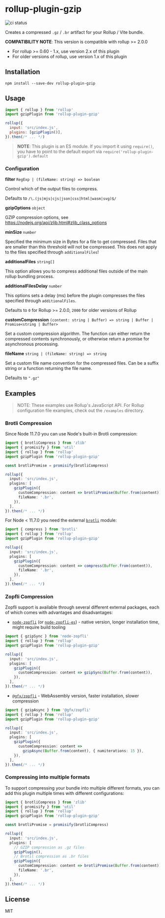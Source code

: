# rollup-plugin-gzip

![ci status](https://github.com/kryops/rollup-plugin-gzip/workflows/CI/badge.svg)

Creates a compressed `.gz` / `.br` artifact for your Rollup / Vite bundle.

**COMPATIBILITY NOTE**: This version is compatible with rollup >= 2.0.0

- For rollup >= 0.60 - 1.x, use version 2.x of this plugin
- For older versions of rollup, use version 1.x of this plugin

## Installation

```
npm install --save-dev rollup-plugin-gzip
```

## Usage

```js
import { rollup } from 'rollup'
import gzipPlugin from 'rollup-plugin-gzip'

rollup({
  input: 'src/index.js',
  plugins: [gzipPlugin()],
}).then(/* ... */)
```

> **NOTE**: This plugin is an ES module. If you import it using `require()`, you have to point to the default export via `require('rollup-plugin-gzip').default`

### Configuration

**filter** `RegExp | (fileName: string) => boolean`

Control which of the output files to compress.

Defaults to `/\.(js|mjs|cjs|json|css|html|wasm|svg)$/`

**gzipOptions** `object`

GZIP compression options, see https://nodejs.org/api/zlib.html#zlib_class_options

**minSize** `number`

Specified the minimum size in Bytes for a file to get compressed. Files that are smaller than this threshold will not be compressed. This does not apply to the files specified through `additionalFiles`!

**additionalFiles** `string[]`

This option allows you to compress additional files outside of the main rollup bundling process.

**additionalFilesDelay** `number`

This options sets a delay (ms) before the plugin compresses the files specified through `additionalFiles`.

Defaults to `0` for Rollup >= 2.0.0, `2000` for older versions of Rollup

**customCompression** `(content: string | Buffer) => string | Buffer | Promise<string | Buffer>`

Set a custom compression algorithm. The function can either return the compressed contents synchronously, or otherwise return a promise for asynchronous processing.

**fileName** `string | (fileName: string) => string`

Set a custom file name convention for the compressed files. Can be a suffix string or a function returning the file name.

Defaults to `".gz"`

## Examples

> NOTE: These examples use Rollup's JavaScript API. For Rollup configuration file examples, check out the `/examples` directory.

### Brotli Compression

Since Node 11.7.0 you can use Node's built-in Brotli compression:

```ts
import { brotliCompress } from 'zlib'
import { promisify } from 'util'
import { rollup } from 'rollup'
import gzipPlugin from 'rollup-plugin-gzip'

const brotliPromise = promisify(brotliCompress)

rollup({
  input: 'src/index.js',
  plugins: [
    gzipPlugin({
      customCompression: content => brotliPromise(Buffer.from(content)),
      fileName: '.br',
    }),
  ],
}).then(/* ... */)
```

For Node < 11.7.0 you need the external [`brotli`](https://www.npmjs.com/package/brotli) module:

```ts
import { compress } from 'brotli'
import { rollup } from 'rollup'
import gzipPlugin from 'rollup-plugin-gzip'

rollup({
  input: 'src/index.js',
  plugins: [
    gzipPlugin({
      customCompression: content => compress(Buffer.from(content)),
      fileName: '.br',
    }),
  ],
}).then(/* ... */)
```

### Zopfli Compression

Zopfli support is available through several different external packages, each of which comes with advantages and disadvantages:

- [`node-zopfli`](https://www.npmjs.com/package/node-zopfli) (or [`node-zopfli-es`](https://www.npmjs.com/package/node-zopfli-es)) - native version, longer installation time, might require build tooling

```ts
import { gzipSync } from 'node-zopfli'
import { rollup } from 'rollup'
import gzipPlugin from 'rollup-plugin-gzip'

rollup({
  input: 'src/index.js',
  plugins: [
    gzipPlugin({
      customCompression: content => gzipSync(Buffer.from(content)),
    }),
  ],
}).then(/* ... */)
```

- [`@gfx/zopfli`](https://www.npmjs.com/package/@gfx/zopfli) - WebAssembly version, faster installation, slower compression

```ts
import { gzipAsync } from '@gfx/zopfli'
import { rollup } from 'rollup'
import gzipPlugin from 'rollup-plugin-gzip'

rollup({
  input: 'src/index.js',
  plugins: [
    gzipPlugin({
      customCompression: content =>
        gzipAsync(Buffer.from(content), { numiterations: 15 }),
    }),
  ],
}).then(/* ... */)
```

### Compressing into multiple formats

To support compressing your bundle into multiple different formats, you can add this plugin multiple times with different configurations:

```ts
import { brotliCompress } from 'zlib'
import { promisify } from 'util'
import { rollup } from 'rollup'
import gzipPlugin from 'rollup-plugin-gzip'

const brotliPromise = promisify(brotliCompress)

rollup({
  input: 'src/index.js',
  plugins: [
    // GZIP compression as .gz files
    gzipPlugin(),
    // Brotil compression as .br files
    gzipPlugin({
      customCompression: content => brotliPromise(Buffer.from(content)),
      fileName: '.br',
    }),
  ],
}).then(/* ... */)
```

## License

MIT
